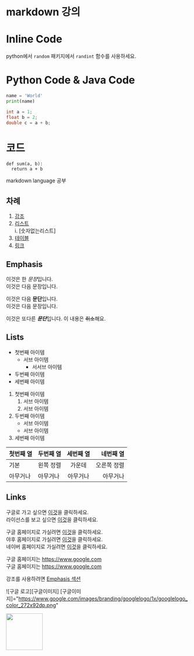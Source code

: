 # markdown 강의

# Inline Code

python에서 `random` 패키지에서 `randint` 함수를 사용하세요.

# Python Code & Java Code

```python
name = 'World'
print(name)
```

```java
int a = 1;
float b = 2;
double c = a + b;
```

# 코드
    def sum(a, b):
      return a + b

markdown language 공부

## 차례
1. [강조](#Emphasis)
2. [리스트](#Lists)  
  i. [숫자없는리스트]
4. [테이블](#Tables)
5. [링크](#Links)

## Emphasis

이것은 한 *문장*입니다.  
이것은 다음 문장입니다.

이것은 다음 **문단**입니다.  
이것은 다음 문장입니다.

이것은 또다른 ***문단***입니다.
이 내용은 ~~취소~~해요.

## Lists

- 첫번째 아이템  
  - 서브 아이템  
    - 서서브 아이템
- 두번째 아이템
- 세번째 아이템

1. 첫번째 아이템  
   1. 서브 아이템
   2. 서브 아이템
2. 두번째 아이템
   - 서브 아이템
   - 서브 아이템
3. 세번째 아이템

| 첫번째 열 | 두번째 열 | 세번째 열 | 네번째 열 |
|---------|:--------|:-------:|-------:|
| 기본 | 왼쪽 정렬 | 가운데 | 오른쪽 정렬 |
| 아무거나 | 아무거나 | 아무거나 | 아무거나 |

## Links
구글로 가고 싶으면 [이것](https://www.google.com)을 클릭하세요.  
라이선스를 보고 싶으면 [이것](./License)을 클릭하세요.

구글 홈페이지로 가실려면 [이것][1]을 클릭하세요.  
야후 홈페이지로 가실려면 [이것][2]을 클릭하세요.  
네이버 홈페이지로 가실려면 [이것][3]을 클릭하세요.

[1]: https://www.google.com
[2]: https://www.yahoo.co.jp
[3]: https://www.naver.com

구글 홈페이지는 https://www.google.com  
구글 홈페이지는 <https://www.google.com>

강조를 사용하려면 [Emphasis 섹션](#Emphasis-is-Here)

![구글 로고][구글이미지]
[구글이미지]="https://www.google.com/images/branding/googlelogo/1x/googlelogo_color_272x92dp.png"

<img
src="https://www.google.com/images/branding/googlelogo/1x/googlelogo_color_272x92dp.png" width = 100>
